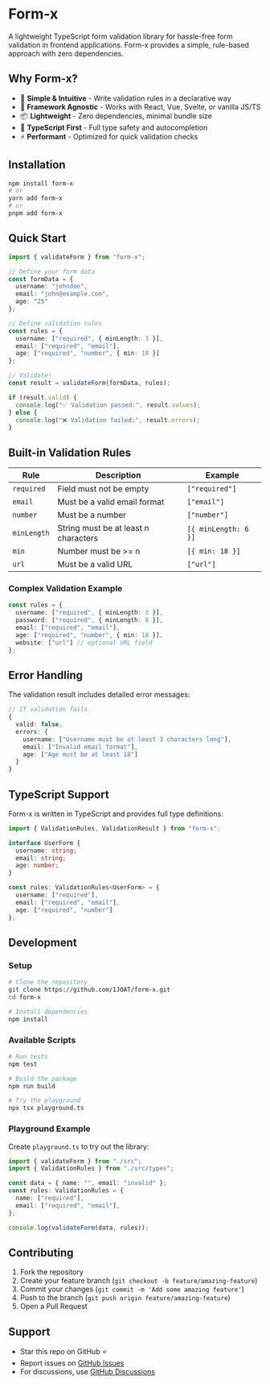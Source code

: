 
# Form-x

A lightweight TypeScript form validation library for hassle-free form validation in frontend applications. Form-x provides a simple, rule-based approach with zero dependencies.


## Why Form-x?

- 🎯 **Simple & Intuitive** - Write validation rules in a declarative way
- 🚀 **Framework Agnostic** - Works with React, Vue, Svelte, or vanilla JS/TS
- 📦 **Lightweight** - Zero dependencies, minimal bundle size
- 💪 **TypeScript First** - Full type safety and autocompletion
- ⚡ **Performant** - Optimized for quick validation checks

## Installation

```bash
npm install form-x
# or
yarn add form-x
# or
pnpm add form-x
```

## Quick Start

```typescript
import { validateForm } from "form-x";

// Define your form data
const formData = {
  username: "johndoe",
  email: "john@example.com",
  age: "25"
};

// Define validation rules
const rules = {
  username: ["required", { minLength: 3 }],
  email: ["required", "email"],
  age: ["required", "number", { min: 18 }]
};

// Validate!
const result = validateForm(formData, rules);

if (result.valid) {
  console.log("✅ Validation passed:", result.values);
} else {
  console.log("❌ Validation failed:", result.errors);
}
```

## Built-in Validation Rules

| Rule | Description | Example |
|------|-------------|---------|
| `required` | Field must not be empty | `["required"]` |
| `email` | Must be a valid email format | `["email"]` |
| `number` | Must be a number | `["number"]` |
| `minLength` | String must be at least n characters | `[{ minLength: 6 }]` |
| `min` | Number must be >= n | `[{ min: 18 }]` |
| `url` | Must be a valid URL | `["url"]` |

### Complex Validation Example

```typescript
const rules = {
  username: ["required", { minLength: 3 }],
  password: ["required", { minLength: 8 }],
  email: ["required", "email"],
  age: ["required", "number", { min: 18 }],
  website: ["url"] // optional URL field
};
```

## Error Handling

The validation result includes detailed error messages:

```typescript
// If validation fails
{
  valid: false,
  errors: {
    username: ["Username must be at least 3 characters long"],
    email: ["Invalid email format"],
    age: ["Age must be at least 18"]
  }
}
```

## TypeScript Support

Form-x is written in TypeScript and provides full type definitions:

```typescript
import { ValidationRules, ValidationResult } from "form-x";

interface UserForm {
  username: string;
  email: string;
  age: number;
}

const rules: ValidationRules<UserForm> = {
  username: ["required"],
  email: ["required", "email"],
  age: ["required", "number"]
};
```

## Development

### Setup

```bash
# Clone the repository
git clone https://github.com/1JOAT/form-x.git
cd form-x

# Install dependencies
npm install
```

### Available Scripts

```bash
# Run tests
npm test

# Build the package
npm run build

# Try the playground
npx tsx playground.ts
```

### Playground Example

Create `playground.ts` to try out the library:

```typescript
import { validateForm } from "./src";
import { ValidationRules } from "./src/types";

const data = { name: "", email: "invalid" };
const rules: ValidationRules = {
  name: ["required"],
  email: ["required", "email"],
};

console.log(validateForm(data, rules));
```

## Contributing

1. Fork the repository
2. Create your feature branch (`git checkout -b feature/amazing-feature`)
3. Commit your changes (`git commit -m 'Add some amazing feature'`)
4. Push to the branch (`git push origin feature/amazing-feature`)
5. Open a Pull Request

## Support

- Star this repo on GitHub ⭐
- Report issues on [GitHub Issues](https://github.com/1JOAT/form-x/issues)
- For discussions, use [GitHub Discussions](https://github.com/1JOAT/form-x/discussions)
